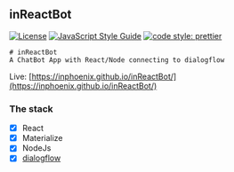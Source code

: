 ## inReactBot
[![License](https://img.shields.io/badge/license-MIT-blue.svg?style=flat-square)](https://github.com/inPhoenix/)
[![JavaScript Style Guide](https://img.shields.io/badge/code_style-standard-brightgreen.svg)](https://standardjs.com)
[![code style: prettier](https://img.shields.io/badge/code_style-prettier-ff69b4.svg?style=flat-square)](https://github.com/prettier/prettier)

    # inReactBot
    A ChatBot App with React/Node connecting to dialogflow


Live:
[https://inphoenix.github.io/inReactBot/](https://inphoenix.github.io/inReactBot/)


### The stack
- [x] React
- [x] Materialize
- [x] NodeJs
- [x] [dialogflow](console.dialogflow.com/)
